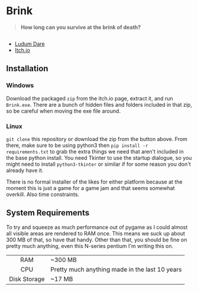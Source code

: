 # Brink
> **How long can you survive at the brink of death?**

<p style="text-align: center;">
  <img str="https://static.jam.vg/content/1ad/e1/z/1bada.png.320x256.fit.jpg"
   width="320">
</p>

* [Ludum Dare](https://ldjam.com/events/ludum-dare/43/$126370)
* [Itch.io](https://bottersnike.itch.io/brink)

## Installation
### Windows

Download the packaged `zip` from the itch.io page, extract it, and run
`Brink.exe`. There are a bunch of hidden files and folders included in
that zip, so be careful when moving the exe file around.

### Linux

`git clone` this repository or download the zip from the button above.
From there, make sure to be using python3 then
`pip install -r requirements.txt` to grab the extra things we need that
aren't included in the base python install. You need Tkinter to use the
startup dialogue, so you might need to install `python3-tkinter` or
similar if for some reason you don't already have it.

There is no formal installer of the likes for either platform because
at the moment this is just a game for a game jam and that seems
somewhat overkill. Also time constraints.

## System Requirements

To try and squeeze as much performance out of pygame as I could almost
all visible areas are rendered to RAM once. This means we suck up about
300 MB of that, so have that handy. Other than that, you should be fine
on pretty much anything, even this N-series pentium I'm writing this
on.

|              |                                                |
|:------------:|------------------------------------------------|
|      RAM     | ~300 MB                                        |
|      CPU     | Pretty much anything made in the last 10 years |
| Disk Storage | ~17 MB                                         |
